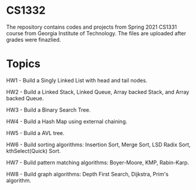 # CS1332
The repository contains codes and projects from Spring 2021 CS1331 course from Georgia Institute of Technology. The files are uploaded after grades were finazlied.
# Topics
HW1 - Build a Singly Linked List with head and tail nodes.

HW2 - Build a Linked Stack, Linked Queue, Array backed Stack, and Array backed Queue.

HW3 - Build a Binary Search Tree.

HW4 - Build a Hash Map using external chaining.

HW5 - Build a AVL tree.

HW6 - Build sorting algorithms: Insertion Sort, Merge Sort, LSD Radix Sort, kthSelect(Quick) Sort.

HW7 - Build pattern matching algorithms: Boyer-Moore, KMP, Rabin-Karp. 

HW8 - Build graph algorithms: Depth First Search, Dijkstra, Prim's algorithm. 
